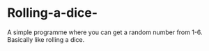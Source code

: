 # Rolling-a-dice-
A simple programme where you can get a random number from 1-6. Basically like rolling a dice.
